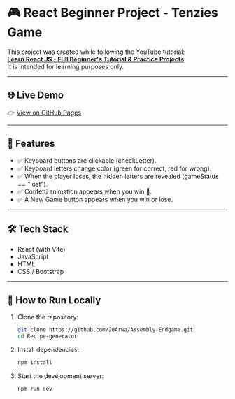 # 🎮 React Beginner Project - Tenzies Game 

This project was created while following the YouTube tutorial:  
[**Learn React JS - Full Beginner's Tutorial & Practice Projects**](https://youtu.be/x4rFhThSX04?si=OwFHCu3SkQq5qjgJ)  
It is intended for learning purposes only.

---

## 🌐 Live Demo
👉 [View on GitHub Pages](https://20Arwa.github.io/Assembly-Endgame/) 


---

## 📌 Features
- ✅ Keyboard buttons are clickable (checkLetter).
- ✅ Keyboard letters change color (green for correct, red for wrong).
- ✅ When the player loses, the hidden letters are revealed (gameStatus == "lost").
- ✅ Confetti animation appears when you win 🎉.
- ✅ A New Game button appears when you win or lose.


---

## 🛠️ Tech Stack
- React (with Vite)
- JavaScript 
- HTML
- CSS / Bootstrap

---

## 🚀 How to Run Locally

1. Clone the repository:
   ```bash
   git clone https://github.com/20Arwa/Assembly-Endgame.git
   cd Recipe-generator

2. Install dependencies:
    ```bash
    npm install

3. Start the development server:
    ```bash
    npm run dev

